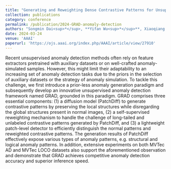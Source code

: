 ```yaml
---
title: "Generating and Reweighting Dense Contrastive Patterns for Unsupervised Anomaly Detection"
collection: publications
category: conference
permalink: /publication/2024-GRAD-anomaly-detection
authors: "Songmin Dai<sup>*</sup>, **Yifan Wu<sup>*</sup>**, Xiaoqiang Li<sup>#</sup>, Xiangyang Xue"
date: 2024-03-24
venue: 'AAAI'
paperurl: 'https://ojs.aaai.org/index.php/AAAI/article/view/27910'
---
```

Recent unsupervised anomaly detection methods often rely on feature extractors pretrained with auxiliary datasets or on well-crafted anomaly-simulated samples. However, this might limit their adaptability to an increasing set of anomaly detection tasks due to the priors in the selection of auxiliary datasets or the strategy of anomaly simulation. To tackle this challenge, we first introduce a prior-less anomaly generation paradigm and subsequently develop an innovative unsupervised anomaly detection framework named GRAD, grounded in this paradigm. GRAD comprises three essential components: (1) a diffusion model (PatchDiff) to generate contrastive patterns by preserving the local structures while disregarding the global structures present in normal images, (2) a self-supervised reweighting mechanism to handle the challenge of long-tailed and unlabeled contrastive patterns generated by PatchDiff, and (3) a lightweight patch-level detector to efficiently distinguish the normal patterns and reweighted contrastive patterns. The generation results of PatchDiff effectively expose various types of anomaly patterns, e.g. structural and logical anomaly patterns. In addition, extensive experiments on both MVTec AD and MVTec LOCO datasets also support the aforementioned observation and demonstrate that GRAD achieves competitive anomaly detection accuracy and superior inference speed.
